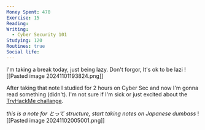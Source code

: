 ```yaml
---
Money Spent: 470
Exercise: 15
Reading: 
Writing:
  - Cyber Security 101
Studying: 120
Routines: true
Social life:
---
```

I'm taking a break today, just being lazy. Don't forgor, It's ok to be lazi
![[Pasted image 20241101193824.png]]

After taking that note I studied for 2 hours on Cyber Sec and now I'm gonna read something (didn't). I'm not sure if I'm sick or just excited about the [TryHackMe challange](https://tryhackme.com/r/room/trywinme).

*this is a note for とって structure, start taking notes on Japanese dumbass*
![[Pasted image 20241102005001.png]]


